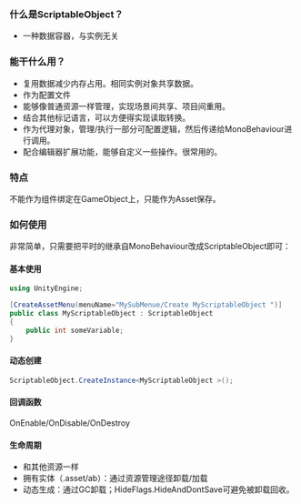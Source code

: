 ### 什么是ScriptableObject？

- 一种数据容器，与实例无关

### 能干什么用？

- 复用数据减少内存占用。相同实例对象共享数据。
- 作为配置文件
- 能够像普通资源一样管理，实现场景间共享、项目间重用。
- 结合其他标记语言，可以方便得实现读取转换。
- 作为代理对象，管理/执行一部分可配置逻辑，然后传递给MonoBehaviour进行调用。
- 配合编辑器扩展功能，能够自定义一些操作。很常用的。

### 特点

不能作为组件绑定在GameObject上，只能作为Asset保存。

### 如何使用

非常简单，只需要把平时的继承自MonoBehaviour改成ScriptableObject即可：

#### 基本使用

```C#
using UnityEngine;

[CreateAssetMenu(menuName="MySubMenue/Create MyScriptableObject ")]
public class MyScriptableObject : ScriptableObject
{
    public int someVariable;
}
```

#### 动态创建

```C#
ScriptableObject.CreateInstance<MyScriptableObject >();
```

#### 回调函数

OnEnable/OnDisable/OnDestroy

#### 生命周期

- 和其他资源一样
- 拥有实体（.asset/ab）：通过资源管理途径卸载/加载
- 动态生成：通过GC卸载；HideFlags.HideAndDontSave可避免被卸载回收。